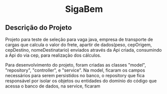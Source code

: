 <h1 align="center">SigaBem</h1>

## Descrição do Projeto
<p align="left">Projeto para teste de seleção para vaga java, empresa de transporte de cargas que calcula o valor do frete, apartir de dados(peso, cepOrigem, cepDestino, nomeDestinatario) enviados através da Api criada, consumindo a Api do via cep, para realização dos cálculos.

Para desenvolvimento do projeto, foram criadas as classes "model", "repository", "controller", e "service". Na model, ficaram os campos necessários para serem persistidos no banco, o repository que fica responsável por isolar os objetos ou entidades do domínio do código que acessa o banco de dados, na service, ficaram  </p>
